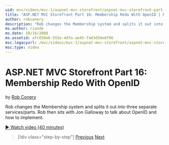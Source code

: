 ```yaml
---
uid: mvc/videos/mvc-1/aspnet-mvc-storefront/aspnet-mvc-storefront-part-16-membership-redo-with-openid
title: "ASP.NET MVC Storefront Part 16: Membership Redo With OpenID | Microsoft Docs"
author: robconery
description: "Rob changes the Membership system and splits it out into three separate services/parts. Rob then sits with Jon Galloway to talk about OpenID and how to imple..."
ms.author: riande
ms.date: 10/16/2008
ms.assetid: afc038e6-555e-4dfa-ae45-f4d3d50e8f96
msc.legacyurl: /mvc/videos/mvc-1/aspnet-mvc-storefront/aspnet-mvc-storefront-part-16-membership-redo-with-openid
msc.type: video
---
```

# ASP.NET MVC Storefront Part 16: Membership Redo With OpenID

by [Rob Conery](https://github.com/robconery)

Rob changes the Membership system and splits it out into three separate services/parts. Rob then sits with Jon Galloway to talk about OpenID and how to implement.

[&#9654; Watch video (40 minutes)](https://channel9.msdn.com/Blogs/ASP-NET-Site-Videos/aspnet-mvc-storefront-part-16-membership-redo-with-openid)

> [!div class="step-by-step"]
> [Previous](aspnet-mvc-storefront-part-15-public-code-review.md)
> [Next](aspnet-mvc-storefront-part-17-checkout-with-jeff-atwood.md)
